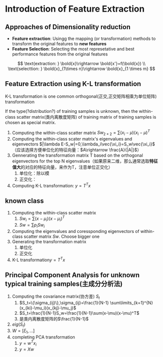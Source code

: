 # Introduction of Feature Extraction

## Approaches of Dimensionality reduction

- **Feature extraction**: Usingg the mapping (or transformation) methods to transform the original features to **new features**
- **Feature Selection**: Selecting the most represetative and best performance features from the original features

$$
\text{extraction: }
\bold{x}\rightarrow \bold{x'}=f(\bold{x})
\\
\text{selecttion: }
\bold{x}_{1\times n}\rightarrow \bold{x}_{1 \times m}
$$

## Feature Extraction using K-L transformation

K-L transformation is one common orthogonal(正交,正交矩阵相乘为单位矩阵) transformation

If the type(?distribution?) of training samples is unknown,
then the within-class scatter matrix(类内离散度矩阵) of training matrix of training samples is chosen as special matrix.

1. Computing the within-class scatter matrix $Sw_{2\times 2}=\sum(x_i-\mu)(x_i-\mu)^T$
2. Computing the within-class scater matrix's eigenvalues and eigenvectors $|\lambda E-S_w|=0,\lambda_i\vec{\xi_i}=S_w\vec{\xi_i}$（应该选择方便单位化的特征向量：$A\rightarrow \frac{A}{|A|}$）
3. Gennerating the transformation matrix T based on the orthogonal eigenvectors for the top N eigenvalues（如果原来二维，那么通常选取**特征值大**的对应的特征向量，来作为T，注意单位正交化）
   1. 单位化：除以模
   2. 正交化：
4. Computing K-L transformation: $y=T^Tx$

## known class

1. Computing the within-class scatter matrix
   1. $Sw_i=\sum(x-\mu_i)(x-\mu_i)^T$
   2. $Sw=\sum p_i Sw_i$
2. Computing the eigenvalues and coressponding eigenvectors of within-class scatter matrix $Sw$. Choose bigger one
3. Generating the transformation matrix
   1. 单位化
   2. 正交化
4. K-L transformation$y=T^Tx$

## Principal Component Analysis for unknown typical training samples(主成分分析法)

1. Computing the covariance matrix(协方差) $S_t$
   1. $S_t=\{\sigma_{ij}\},\sigma_{ij}=\frac{1}{N-1} \sum\limits_{k=1}^{N}(x_{ki}-\mu_i)(x_{kj}-\mu_j)$
   2. $S_t=\frac{1}{N-1}S_w=\frac{1}{N-1}\sum(x-\mu)(x-\mu)^T$
   3. 是类内离散度矩阵的$\frac{1}{N-1}$
2. $eig(S_t)$
3. $W=[\xi_1,...]$
4. completing PCA transformation
   1. $y=w^T x_i$
   2. $y=X w$

